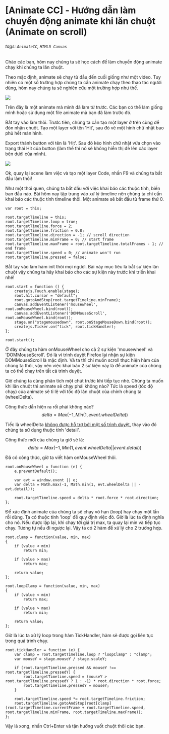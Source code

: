 # [Animate CC] - Hướng dẫn làm chuyển động animate khi lăn chuột (Animate on scroll)

###### tags: `AnimateCC`, `HTML5 Canvas`

Chào các bạn, hôm nay chúng ta sẽ học cách để làm chuyển động animate chạy khi chúng ta lăn chuột.

Theo mặc định, animate sẽ chạy từ đầu đến cuối giống như một video. Tuy nhiên có một số trường hợp chúng ta cần animate chạy theo thao tác người dùng, hôm nay chúng ta sẽ nghiên cứu một trường hợp như thế.

![](https://i.imgur.com/tVA2iqx.gif)

Trên đây là một animate mà mình đã làm từ trước. Các bạn có thể làm giống mình hoặc sử dụng một file animate mà bạn đã làm trước đó.

Bắt tay vào làm thôi. Trước tiên, chúng ta cần tạo một layer ở trên cùng để đón nhận chuột. Tạo một layer với tên 'Hit', sau đó vẽ một hình chữ nhật bao phủ hết màn hình.

Export thành button với tên là 'Hit'. Sau đó kéo hình chữ nhật vừa chọn vào trạng thái Hit của button (làm thế thì nó sẽ không hiển thị đè lên các layer bên dưới của mình).

![](https://i.imgur.com/5Znjwfd.png)

Ok, quay lại scene làm việc và tạo một layer Code, nhấn F9 và chúng ta bắt đầu làm thôi!

Như một thói quen, chúng ta bắt đầu với việc khai báo các thuộc tính, biến ban đầu nào. Bài hôm nay tập trung vào xử lý timeline nên chúng ta chỉ cần khai báo các thuộc tính timeline thôi. Một animate sẽ bắt đầu từ frame thứ 0.

```
var root = this;

root.targetTimeline = this;
root.targetTimeline.loop = true;
root.targetTimeline.force = 2;
root.targetTimeline.friction = 0.8;
root.targetTimeline.direction = -1; // scroll direction 
root.targetTimeline.minFrame = 0; // start frame
root.targetTimeline.maxFrame = root.targetTimeline.totalFrames - 1; // end frame
root.targetTimeline.speed = 0; // animate won't run
root.targetTimeline.pressed = false;

```

Bắt tay vào làm hàm init thôi mọi người. Bài này mục tiêu là bắt sự kiện lăn chuột vậy chúng ta hãy khai báo cho các sự kiện này trước khi triển khai nhé!
```
root.start = function () {
    createjs.Touch.enable(stage);
    root.hit.cursor = "default";
    root.gotoAndStop(root.targetTimeline.minFrame);
    canvas.addEventListener('mousewheel', root.onMouseWheel.bind(root));
    canvas.addEventListener('DOMMouseScroll', root.onMouseWheel.bind(root));
    stage.on("stagemousedown", root.onStageMouseDown.bind(root));
    createjs.Ticker.on("tick", root.tickHandler);
};

root.start();
```

Ở đây chúng ta hàm onMouseWheel cho cả 2 sự kiện 'mousewheel' và 'DOMMouseScroll'. Đó là vì trình duyệt Firefox lại nhận sự kiện DOMMouseScroll là mặc định. Và ta thì chỉ muốn scroll thực hiện hàm của chúng ta thôi, vậy nên việc khai báo 2 sự kiện này là để animate của chúng ta có thể chạy trên tất cả trình duyệt.

Giờ chúng ta cùng phân tích một chút trước khi tiếp tục nhé. Chúng ta muốn khi lăn chuột thì animate sẽ chạy phải không nào? Tức là speed (tốc độ chạy) của animate sẽ tỉ lệ với tốc độ lăn chuột của chính chúng ta (wheelDelta). 

Công thức dần hiện ra rồi phải không nào?
$$
delta = Max({-1, Min ({1, event.wheelDelta})})
$$

Tiếc là wheelDelta [không được hỗ trợ bởi một số trình duyệt](https://developer.mozilla.org/en-US/docs/Web/API/Element/mousewheel_event), thay vào đó chúng ta sử dụng thuộc tính 'detail'.

Công thức mới của chúng ta giờ sẽ là:
$$
delta = Max({-1, Min ({1, {event.wheelDelta} || {event.detail}})})
$$

Đã có công thức, giờ ta viết hàm onMouseWheel thôi.
```
root.onMouseWheel = function (e) {
    e.preventDefault();

    var evt = window.event || e;
    var delta = Math.max(-1, Math.min(1, evt.wheelDelta || -evt.detail));

    root.targetTimeline.speed = delta * root.force * root.direction;
};
```

Để xác định animate của chúng ta sẽ chạy vô hạn (loop) hay chạy một lần rồi dừng. Ta có thuộc tính 'loop' để quy định việc đó. Giờ là lúc ta định nghĩa cho nó. Nếu được lặp lại, khi chạy tới giá trị max, ta quay lại min và tiếp tục chạy. Tương tự nếu đi ngược lại. Vậy ta có 2 hàm để xử lý cho 2 trường hợp.
```
root.clamp = function(value, min, max)
{
	if (value < min)
		return min;
	
	if (value > max)
		return max;
		
	return value;
};

root.loopClamp = function(value, min, max)
{
	if (value < min)
		return max;
	
	if (value > max)
		return min;
		
	return value;
};
```

Giờ là lúc ta xử lý loop trong hàm TickHandler, hàm sẽ được gọi liên tục trong quá trình chạy.
```
root.tickHandler = function (e) {
    var clamp = root.targetTimeline.loop ? "loopClamp" : "clamp";
    var mouseY = stage.mouseY / stage.scaleY;

    if (root.targetTimeline.pressed && mouseY !== root.targetTimeline.pressedY) {
        root.targetTimeline.speed = (mouseY > root.targetTimeline.pressedY ? 1 : -1) * root.direction * root.force;
        root.targetTimeline.pressedY = mouseY;
    }
	
    root.targetTimeline.speed *= root.targetTimeline.friction;
    root.targetTimeline.gotoAndStop(root[clamp](root.targetTimeline.currentFrame + root.targetTimeline.speed, root.targetTimeline.minFrame, root.targetTimeline.maxFrame));
};
```

Vậy là xong, nhấn Ctrl+Enter và tận hưởng vuốt chuột thôi các bạn.